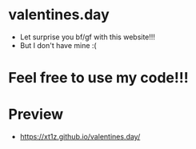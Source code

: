 # valentines.day
- Let surprise you bf/gf with this website!!!
- But I don't have mine :(

# Feel free to use my code!!!
# Preview
- https://xt1z.github.io/valentines.day/
